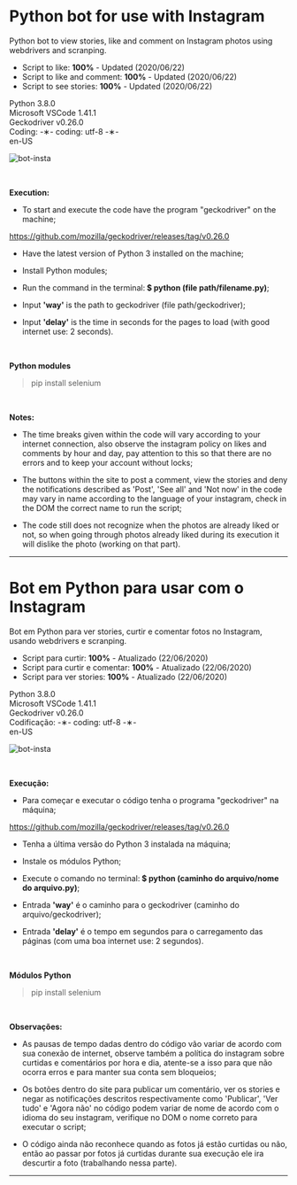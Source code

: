 # Python bot for use with Instagram

Python bot to view stories, like and comment on Instagram photos using webdrivers and scranping.

* Script to like: <strong>100%</strong> - Updated (2020/06/22)</br>
* Script to like and comment: <strong>100%</strong> - Updated (2020/06/22)</br>
* Script to see stories: <strong>100%</strong> - Updated (2020/06/22)

Python 3.8.0 </br>
Microsoft VSCode 1.41.1 </br>
Geckodriver v0.26.0 </br>
Coding: -&lowast;- coding: utf-8 -&lowast;- </br>
en-US </br>

![bot-insta](https://github.com/alpdias/bot-python-instagram/blob/master/img/bot-insta.png)

</br>

<strong>Execution:</strong>
 
 * To start and execute the code have the program "geckodriver" on the machine;
 
  https://github.com/mozilla/geckodriver/releases/tag/v0.26.0
  
* Have the latest version of Python 3 installed on the machine;

* Install Python modules;

* Run the command in the terminal:<strong> $ python (file path/filename.py)</strong>;

* Input <strong>'way'</strong> is the path to geckodriver (file path/geckodriver);

* Input <strong>'delay'</strong> is the time in seconds for the pages to load (with good internet use: 2 seconds).

</br>
  
<strong>Python modules</strong>

 > pip install selenium </br>
 
 </br>
 
<strong>Notes:</strong>
 
* The time breaks given within the code will vary according to your internet connection, also observe the instagram policy on likes and comments by hour and day, pay attention to this so that there are no errors and to keep your account without locks;
 
* The buttons within the site to post a comment, view the stories and deny the notifications described as 'Post', 'See all' and 'Not now' in the code may vary in name according to the language of your instagram, check in the DOM the correct name to run the script;

* The code still does not recognize when the photos are already liked or not, so when going through photos already liked during its execution it will dislike the photo (working on that part).

 ---------------------------------------------------------------------------------------------------------------------

# Bot em Python para usar com o Instagram

Bot em Python para ver stories, curtir e comentar fotos no Instagram, usando webdrivers e scranping.

* Script para curtir: <strong>100%</strong> - Atualizado (22/06/2020)</br>
* Script para curtir e comentar: <strong>100%</strong> - Atualizado (22/06/2020)</br>
* Script para ver stories: <strong>100%</strong> - Atualizado (22/06/2020)

Python 3.8.0 </br>
Microsoft VSCode 1.41.1 </br>
Geckodriver v0.26.0 </br>
Codificação: -&lowast;- coding: utf-8 -&lowast;- </br>
en-US </br>

![bot-insta](https://github.com/alpdias/bot-python-instagram/blob/master/img/bot-insta.png)

</br>

<strong>Execução:</strong>
 
 * Para começar e executar o código tenha o programa "geckodriver" na máquina;
 
  https://github.com/mozilla/geckodriver/releases/tag/v0.26.0
  
* Tenha a última versão do Python 3 instalada na máquina;

* Instale os módulos Python;

* Execute o comando no terminal:<strong> $ python (caminho do arquivo/nome do arquivo.py)</strong>;

* Entrada <strong>'way'</strong> é o caminho para o geckodriver (caminho do arquivo/geckodriver);

* Entrada <strong>'delay'</strong> é o tempo em segundos para o carregamento das páginas (com uma boa internet use: 2 segundos).

</br>
  
<strong>Módulos Python</strong>

 > pip install selenium </br>
 
 </br>
 
<strong>Observações:</strong>
 
* As pausas de tempo dadas dentro do código vão variar de acordo com sua conexão de internet, observe também a política do instagram sobre curtidas e comentários por hora e dia, atente-se a isso para que não ocorra erros e para manter sua conta sem bloqueios;
 
* Os botões dentro do site para publicar um comentário, ver os stories e negar as notificações descritos respectivamente como 'Publicar', 'Ver tudo' e 'Agora não' no código podem variar de nome de acordo com o idioma do seu instagram, verifique no DOM o nome correto para executar o script;

* O código ainda não reconhece quando as fotos já estão curtidas ou não, então ao passar por fotos já curtidas durante sua execução ele ira descurtir a foto (trabalhando nessa parte).
 
----------------------------------------------------------------------------------------------------------------------
